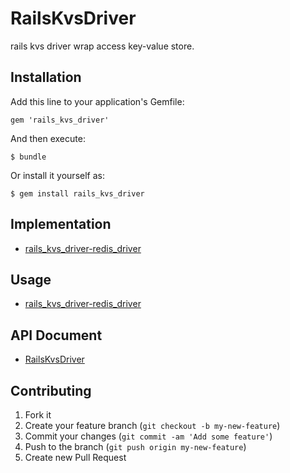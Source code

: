 # RailsKvsDriver

rails kvs driver wrap access key-value store.

## Installation

Add this line to your application's Gemfile:

    gem 'rails_kvs_driver'

And then execute:

    $ bundle

Or install it yourself as:

    $ gem install rails_kvs_driver

## Implementation

* [rails_kvs_driver-redis_driver](https://github.com/alfa-jpn/rails_kvs_driver-redis_driver)

## Usage

* [rails_kvs_driver-redis_driver](https://github.com/alfa-jpn/rails_kvs_driver-redis_driver)

## API Document

* [RailsKvsDriver](http://rubydoc.info/github/alfa-jpn/rails-kvs-driver/frames)

## Contributing

1. Fork it
2. Create your feature branch (`git checkout -b my-new-feature`)
3. Commit your changes (`git commit -am 'Add some feature'`)
4. Push to the branch (`git push origin my-new-feature`)
5. Create new Pull Request
